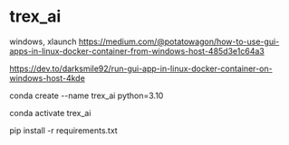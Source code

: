 # trex_ai

windows, xlaunch
https://medium.com/@potatowagon/how-to-use-gui-apps-in-linux-docker-container-from-windows-host-485d3e1c64a3

https://dev.to/darksmile92/run-gui-app-in-linux-docker-container-on-windows-host-4kde


conda create --name trex_ai python=3.10

conda activate trex_ai

pip install -r requirements.txt